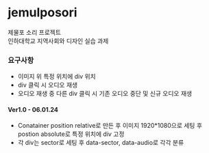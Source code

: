 # jemulposori

제물포 소리 프로젝트 <br>
인하대학교 지역사회와 디자인 실습 과제

<h3>요구사항</h3>

<ul>
<li>이미지 위 특정 위치에 div 위치 </li>
<li>div 클릭 시 오디오 재생</li>
<li>오디오 재생 중 다른 div 클릭 시 기존 오디오 중단 및 신규 오디오 재생</li>
</ul>

<h4>Ver1.0 - 06.01.24</h4>
<ul>
<li>Conatainer position relative로 만든 후 이미지 1920*1080으로 세팅 후 postion absolute로 특정 위치에 div 고정
<li>각 div는 sector로 세팅 후 data-sector, data-audio로 각각 분류
</ul>
